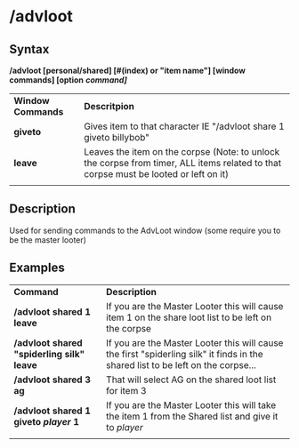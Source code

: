# /advloot

## Syntax

**/advloot [personal/shared\] \[\#(index) or "item name"\] \[window commands\] \[option** _**command]**_

|  |  |
| :--- | :--- |
| **Window Commands** | **Descritpion** |
| **giveto** | Gives item to that character IE "/advloot share 1 giveto billybob" |
| **leave** | Leaves the item on the corpse (Note: to unlock the corpse from timer, ALL items related to that corpse must be looted or left on it) |
|  |  |

## Description

Used for sending commands to the AdvLoot window (some require you to be the master looter)

## Examples

|  |  |
| :--- | :--- |
| **Command** | **Description** |
| **/advloot shared 1 leave** | If you are the Master Looter this will cause item 1 on the share loot list to be left on the corpse |
| **/advloot shared "spiderling silk" leave** | If you are the Master Looter this will cause the first "spiderling silk" it finds in the shared list to be left on the corpse... |
| **/advloot shared 3 ag** | That will select AG on the shared loot list for item 3 |
| **/advloot shared 1 giveto** _**player**_ **1** | If you are the Master Looter this will take the item 1 from the Shared list and give it to _player_ |
|  |  |



